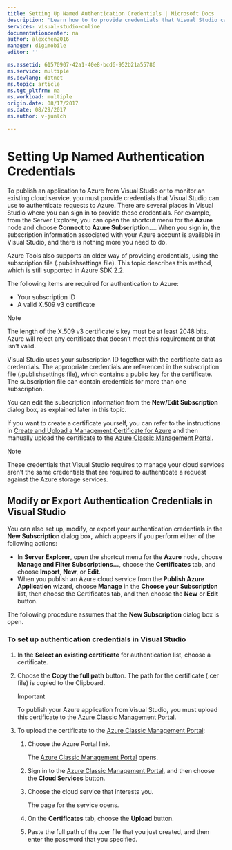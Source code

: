 ```yaml
---
title: Setting Up Named Authentication Credentials | Microsoft Docs
description: 'Learn how to to provide credentials that Visual Studio can use to authenticate requests to Azure to publish an application to Azure from Visual Studio or to monitor an existing cloud service.. '
services: visual-studio-online
documentationcenter: na
author: alexchen2016
manager: digimobile
editor: ''

ms.assetid: 61570907-42a1-40e8-bcd6-952b21a55786
ms.service: multiple
ms.devlang: dotnet
ms.topic: article
ms.tgt_pltfrm: na
ms.workload: multiple
origin.date: 08/17/2017
ms.date: 08/29/2017
ms.author: v-junlch

---
```

# Setting Up Named Authentication Credentials
To publish an application to Azure from Visual Studio or to monitor an existing cloud service, you must provide credentials that Visual Studio can use to authenticate requests to Azure. There are several places in Visual Studio where you can sign in to provide these credentials. For example, from the Server Explorer, you can open the shortcut menu for the **Azure** node and choose **Connect to Azure Subscription...**. When you sign in, the subscription information associated with your Azure account is available in Visual Studio, and there is nothing more you need to do.

Azure Tools also supports an older way of providing credentials, using the subscription file (.publishsettings file). This topic describes this method, which is still supported in Azure SDK 2.2.

The following items are required for authentication to Azure:

- Your subscription ID
- A valid X.509 v3 certificate

> [!NOTE]
> The length of the X.509 v3 certificate's key must be at least 2048 bits. Azure will reject any certificate that doesn’t meet this requirement or that isn’t valid.
>
>

Visual Studio uses your subscription ID together with the certificate data as credentials. The appropriate credentials are referenced in the subscription file (.publishsettings file), which contains a public key for the certificate. The subscription file can contain credentials for more than one subscription.

You can edit the subscription information from the **New/Edit Subscription** dialog box, as explained later in this topic.

If you want to create a certificate yourself, you can refer to the instructions in [Create and Upload a Management Certificate for Azure](/cloud-services/cloud-services-certs-create) and then manually upload the certificate to the [Azure Classic Management Portal](https://manage.windowsazure.cn).

> [!NOTE]
> These credentials that Visual Studio requires to manage your cloud services aren’t the same credentials that are required to authenticate a request against the Azure storage services.
>
>

## Modify or Export Authentication Credentials in Visual Studio
You can also set up, modify, or export your authentication credentials in the **New Subscription** dialog box, which appears if you perform either of the following actions:

- In **Server Explorer**, open the shortcut menu for the **Azure** node, choose **Manage and Filter Subscriptions...**, choose the **Certificates** tab, and choose **Import**, **New**, or **Edit**.
- When you publish an Azure cloud service from the **Publish Azure Application** wizard, choose **Manage** in the **Choose your Subscription** list, then choose the Certificates tab, and then choose the **New** or **Edit** button.

The following procedure assumes that the **New Subscription** dialog box is open.

### To set up authentication credentials in Visual Studio
1. In the **Select an existing certificate** for authentication list, choose a certificate.
2. Choose the **Copy the full path** button. The path for the certificate (.cer file) is copied to the Clipboard.

   > [!IMPORTANT]
   > To publish your Azure application from Visual Studio, you must upload this certificate to the [Azure Classic Management Portal](https://manage.windowsazure.cn).
   >
   >
3. To upload the certificate to the [Azure Classic Management Portal](https://manage.windowsazure.cn):

   1. Choose the Azure Portal link.

        The [Azure Classic Management Portal](https://manage.windowsazure.cn) opens.
   2. Sign in to the [Azure Classic Management Portal](https://manage.windowsazure.cn), and then choose the **Cloud Services** button.
   3. Choose the cloud service that interests you.

       The page for the service opens.
   4. On the **Certificates** tab, choose the **Upload** button.
   5. Paste the full path of the .cer file that you just created, and then enter the password that you specified.

<!--Update_Description: wording update -->  